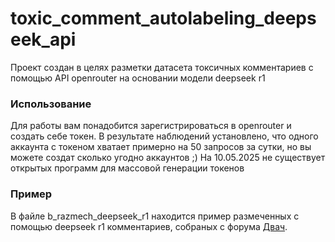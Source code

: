 # toxic_comment_autolabeling_deepseek_api

Проект создан в целях разметки датасета токсичных комментариев с помощью API openrouter на основании модели deepseek r1

### Использование
Для работы вам понадобится зарегистрироваться в openrouter и создать себе токен.
В результате наблюдений установлено, что одного аккаунта с токеном хватает примерно на 50 запросов за сутки, но вы можете создат сколько угодно аккаунтов ;)
На 10.05.2025 не существует открытых программ для массовой генерации токенов

### Пример
В файле b_razmech_deepseek_r1 находится пример размеченных с помощью deepseek r1 комментариев, собраных с форума [Двач](https://2ch.hk/).
